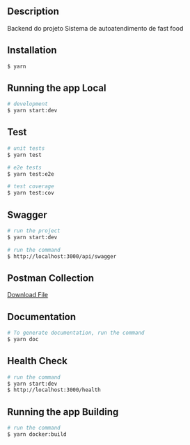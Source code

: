 ## Description

Backend do projeto Sistema de autoatendimento de fast food

## Installation

```bash
$ yarn
```

## Running the app Local

```bash
# development
$ yarn start:dev
```

## Test

```bash
# unit tests
$ yarn test

# e2e tests
$ yarn test:e2e

# test coverage
$ yarn test:cov
```

## Swagger

```bash
# run the project
$ yarn start:dev

# run the command
$ http://localhost:3000/api/swagger
```

## Postman Collection

[Download File](../Projeto_Fiap.postman_collection.json)

## Documentation

```bash
# To generate documentation, run the command
$ yarn doc
```

## Health Check

```bash
# run the command
$ yarn start:dev
$ http://localhost:3000/health
```

## Running the app Building

```bash
# run the command
$ yarn docker:build
```
